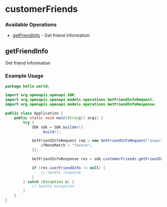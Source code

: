 # customerFriends

### Available Operations

* [getFriendInfo](#getfriendinfo) - Get friend information

## getFriendInfo

Get friend information

### Example Usage

```java
package hello.world;

import org.openapis.openapi.SDK;
import org.openapis.openapi.models.operations.GetFriendInfoRequest;
import org.openapis.openapi.models.operations.GetFriendInfoResponse;

public class Application {
    public static void main(String[] args) {
        try {
            SDK sdk = SDK.builder()
                .build();

            GetFriendInfoRequest req = new GetFriendInfoRequest("asperiores") {{
                ifNoneMatch = "facere";
            }};            

            GetFriendInfoResponse res = sdk.customerFriends.getFriendInfo(req);

            if (res.userFriendInfo != null) {
                // handle response
            }
        } catch (Exception e) {
            // handle exception
        }
    }
}
```
